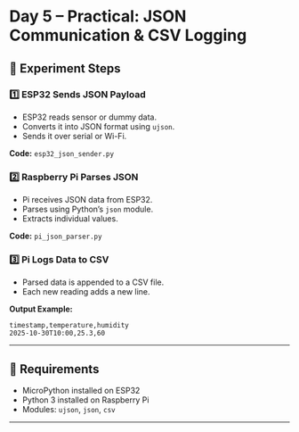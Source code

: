 # Day 5 – Practical: JSON Communication & CSV Logging

## 🧪 Experiment Steps

### 1️⃣ ESP32 Sends JSON Payload
- ESP32 reads sensor or dummy data.
- Converts it into JSON format using `ujson`.
- Sends it over serial or Wi-Fi.

**Code:** `esp32_json_sender.py`

### 2️⃣ Raspberry Pi Parses JSON
- Pi receives JSON data from ESP32.
- Parses using Python’s `json` module.
- Extracts individual values.

**Code:** `pi_json_parser.py`

### 3️⃣ Pi Logs Data to CSV
- Parsed data is appended to a CSV file.
- Each new reading adds a new line.

**Output Example:**
```
timestamp,temperature,humidity
2025-10-30T10:00,25.3,60
```

---
## 🧰 Requirements
- MicroPython installed on ESP32
- Python 3 installed on Raspberry Pi
- Modules: `ujson`, `json`, `csv`

---
